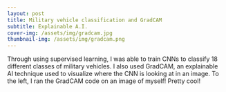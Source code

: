 ```yaml
---
layout: post
title: Military vehicle classification and GradCAM
subtitle: Explainable A.I.
cover-img: /assets/img/gradcam.jpg
thumbnail-img: /assets/img/gradcam.png
---
```


Through using supervised learning, I was able to train CNNs to classify 18
                                        different classes of military vehicles.
                                        I also used GradCAM, an explainable AI
                                        technique used to visualize where the
                                        CNN is looking at in an image. To the
                                        left, I ran the GradCAM code on an image
                                        of myself! Pretty cool!